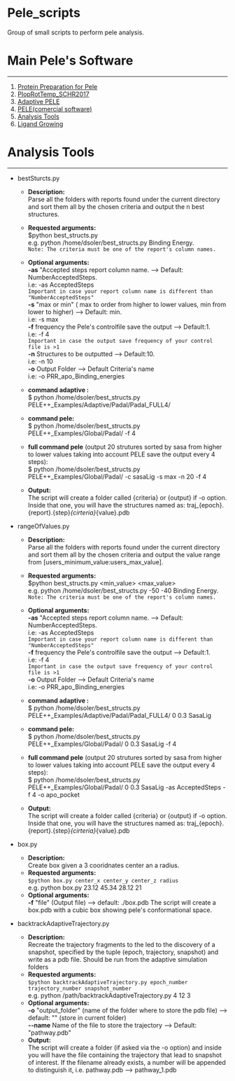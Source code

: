 # Pele_scripts
Group of small scripts to perform pele analysis.

# Main Pele's Software
-------------------------------
1) [Protein Preparation for Pele](https://github.com/Jelisa/mut-prep4pele)
2) [PlopRotTemp_SCHR2017](https://github.com/miniaoshi/PlopRotTemp_S_2017)
3) [Adaptive PELE](https://github.com/AdaptivePELE/AdaptivePELE)
4) [PELE(comercial software)](https://pele.bsc.es/pele.wt)
5) [Analysis Tools](https://github.com/miniaoshi/Pele_scripts)
6) [Ligand Growing](https://github.com/miniaoshi/Ligand_growing)

# Analysis Tools
-------------------
- bestSturcts.py
    - **Description:**  <br />
    Parse all the folders with reports found under the current directory and sort them all by the chosen criteria and output the n best structures.
    - **Requested arguments:** <br />
    $python best_structs.py <criteria> <br />
    e.g. python /home/dsoler/best_structs.py Binding Energy. <br />
    `Note: The criteria must be one of the report's column names.`
    - **Optional arguments:** <br />
    **-as** "Accepted steps report column name. --> Default: NumberAcceptedSteps. <br />
    i.e: -as AcceptedSteps <br />
    `Important in case your report column name is different than "NumberAcceptedSteps"`<br/>
    **-s** "max or min" ( max to order from higher to lower values, min from lower to higher) --> Default: min. <br />
    i.e: -s max<br />
    **-f** frequency the Pele's controlfile save the output --> Default:1. <br />
    i.e: -f 4 <br />
    `Important in case the output save frequency of your control file is >1` <br />
    **-n** Structures to be outputted --> Default:10. <br />
    i.e: -n 10<br />
    **-o** Output Folder --> Default Criteria's name <br />
    i.e: -o PRR_apo_Binding_energies

    - **command adaptive :** <br />
    $ python /home/dsoler/best_structs.py PELE++_Examples/Adaptive/PadaI/PadaI_FULL4/
    - **command pele:** <br />
    $ python /home/dsoler/best_structs.py PELE++_Examples/Global/PadaI/ -f 4
    - **full command pele** (output 20 strutures sorted by sasa from higher to lower values taking into account PELE save the output every 4 steps): <br />
    $ python /home/dsoler/best_structs.py PELE++_Examples/Global/PadaI/   -c sasaLig -s max -n 20 -f 4
    - **Output:** <br />
    The script will create a folder called {criteria} or {output} if -o option. Inside that one, you will have the structures named as: traj_{epoch}.{report}.{step}_{cirteria}_{value}.pdb

- rangeOfValues.py
    - **Description:**  <br />
    Parse all the folders with reports found under the current directory and sort them all by the chosen criteria and output the value range from [users_minimum_value:users_max_value].
    - **Requested arguments:** <br />
    $python best_structs.py <min_value> <max_value> <criteria> <br />
    e.g. python /home/dsoler/best_structs.py -50 -40 Binding Energy. <br />
    `Note: The criteria must be one of the report's column names.`
    - **Optional arguments:** <br />
    **-as** "Accepted steps report column name. --> Default: NumberAcceptedSteps. <br />
    i.e: -as AcceptedSteps <br />
    `Important in case your report column name is different than "NumberAcceptedSteps"`<br/>
    **-f** frequency the Pele's controlfile save the output --> Default:1. <br />
    i.e: -f 4 <br />
    `Important in case the output save frequency of your control file is >1` <br />
    **-o** Output Folder --> Default Criteria's name <br />
    i.e: -o PRR_apo_Binding_energies

    - **command adaptive :** <br />
    $ python /home/dsoler/best_structs.py PELE++_Examples/Adaptive/PadaI/PadaI_FULL4/ 0 0.3 SasaLig
    - **command pele:** <br />
    $ python /home/dsoler/best_structs.py PELE++_Examples/Global/PadaI/ 0 0.3 SasaLig -f 4
    - **full command pele** (output 20 strutures sorted by sasa from higher to lower values taking into account PELE save the output every 4 steps): <br />
    $ python /home/dsoler/best_structs.py PELE++_Examples/Global/PadaI/   0 0.3 SasaLig -as AcceptedSteps -f 4 -o apo_pocket
    - **Output:** <br />
    The script will create a folder called {criteria} or {output} if -o option. Inside that one, you will have the structures named as: traj_{epoch}.{report}.{step}_{cirteria}_{value}.pdb
	
- box.py
    - **Description:**  <br />
    Create box given a 3 cooridnates center an a radius.
    - **Requested arguments:** <br />
    `$python box.py center_x center_y center_z radius` <br />
    e.g. python box.py 23.12 45.34 28.12 21
    - **Optional arguments:** <br />
    **-f** "file" (Output file) --> default: ./box.pdb
	The script will create a box.pdb with a cubic box showing pele's conformational space.

- backtrackAdaptiveTrajectory.py
    - **Description:**  <br />
     Recreate the trajectory fragments to the led to the discovery of a snapshot, specified by the tuple (epoch, trajectory, snapshot) and write as a pdb file. Should be run from the adaptive simulation folders
    - **Requested arguments:** <br />
    `$python backtrackAdaptiveTrajectory.py epoch_number trajectory_number snapshot_number` <br />
    e.g. python /path/backtrackAdaptiveTrajectory.py 4 12 3
    - **Optional arguments:** <br />
    **-o** "output_folder" (name of the folder where to store the pdb file) --> default: "" (store in current folder) <br />
    **--name** Name of the file to store the trajectory --> Default: "pathway.pdb"
    - **Output:** <br />
	The script will create a folder (if asked via the -o option) and inside you will have the file containing the trajectory that lead to snapshot of interest. If the filename already exists, a number will be appended to distinguish it, i.e. pathway.pdb --> pathway_1.pdb

